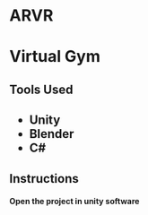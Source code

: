 # ARVR
<h1>Virtual Gym</h1>

<h2>Tools Used<h2>
<ul>
  <li>Unity</li>
  <li>Blender</li>
  <li>C#</li>
</ul>
  
  <h2> Instructions</h2>
  <h4> Open the project in unity software </h4>
